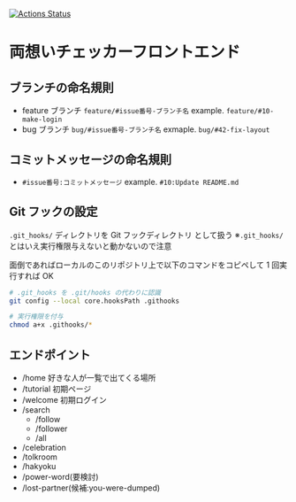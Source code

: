 [![Actions Status](https://github.com/Zli-UoA/ryouomoi-checker-frontend/workflows/linter/badge.svg)](https://github.com/Zli-UoA/ryouomoi-checker-frontend/actions)

# 両想いチェッカーフロントエンド

## ブランチの命名規則

- feature ブランチ
  `feature/#issue番号-ブランチ名`
  example. `feature/#10-make-login`
- bug ブランチ
  `bug/#issue番号-ブランチ名`
  exmaple. `bug/#42-fix-layout`


## コミットメッセージの命名規則

- `#issue番号:コミットメッセージ`
  example. `#10:Update README.md`


## Git フックの設定

`.git_hooks/` ディレクトリを Git フックディレクトリ として扱う
※`.git_hooks/` とはいえ実行権限与えないと動かないので注意

面倒であればローカルのこのリポジトリ上で以下のコマンドをコピペして 1 回実行すれば OK

```bash
# .git_hooks を .git/hooks の代わりに認識
git config --local core.hooksPath .githooks

# 実行権限を付与
chmod a+x .githooks/*
```
## エンドポイント

- /home 好きな人が一覧で出てくる場所
- /tutorial 初期ページ
- /welcome 初期ログイン
- /search
  - /follow
  - /follower
  - /all
- /celebration
- /tolkroom
- /hakyoku
- /power-word(要検討)
- /lost-partner(候補:you-were-dumped)
